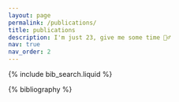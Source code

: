 ```yaml
---
layout: page
permalink: /publications/
title: publications
description: I'm just 23, give me some time 🧙‍♂️
nav: true
nav_order: 2
---
```


<!-- _pages/publications.md -->

<!-- Bibsearch Feature -->

{% include bib_search.liquid %}

<div class="publications">

{% bibliography %}

</div>
